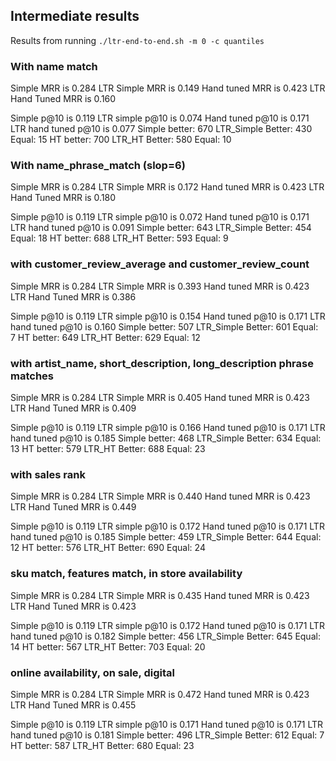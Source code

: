 
## Intermediate results

Results from running `./ltr-end-to-end.sh -m 0 -c quantiles`

### With name match

Simple MRR is 0.284
LTR Simple MRR is 0.149
Hand tuned MRR is 0.423
LTR Hand Tuned MRR is 0.160

Simple p@10 is 0.119
LTR simple p@10 is 0.074
Hand tuned p@10 is 0.171
LTR hand tuned p@10 is 0.077
Simple better: 670      LTR_Simple Better: 430  Equal: 15
HT better: 700  LTR_HT Better: 580      Equal: 10

### With name_phrase_match (slop=6)

Simple MRR is 0.284
LTR Simple MRR is 0.172
Hand tuned MRR is 0.423
LTR Hand Tuned MRR is 0.180

Simple p@10 is 0.119
LTR simple p@10 is 0.072
Hand tuned p@10 is 0.171
LTR hand tuned p@10 is 0.091
Simple better: 643      LTR_Simple Better: 454  Equal: 18
HT better: 688  LTR_HT Better: 593      Equal: 9

### with customer_review_average and customer_review_count

Simple MRR is 0.284
LTR Simple MRR is 0.393
Hand tuned MRR is 0.423
LTR Hand Tuned MRR is 0.386

Simple p@10 is 0.119
LTR simple p@10 is 0.154
Hand tuned p@10 is 0.171
LTR hand tuned p@10 is 0.160
Simple better: 507      LTR_Simple Better: 601  Equal: 7
HT better: 649  LTR_HT Better: 629      Equal: 12

### with artist_name, short_description, long_description phrase matches

Simple MRR is 0.284
LTR Simple MRR is 0.405
Hand tuned MRR is 0.423
LTR Hand Tuned MRR is 0.409

Simple p@10 is 0.119
LTR simple p@10 is 0.166
Hand tuned p@10 is 0.171
LTR hand tuned p@10 is 0.185
Simple better: 468      LTR_Simple Better: 634  Equal: 13
HT better: 579  LTR_HT Better: 688      Equal: 23

### with sales rank 

Simple MRR is 0.284
LTR Simple MRR is 0.440
Hand tuned MRR is 0.423
LTR Hand Tuned MRR is 0.449

Simple p@10 is 0.119
LTR simple p@10 is 0.172
Hand tuned p@10 is 0.171
LTR hand tuned p@10 is 0.185
Simple better: 459      LTR_Simple Better: 644  Equal: 12
HT better: 576  LTR_HT Better: 690      Equal: 24

### sku match, features match, in store availability

Simple MRR is 0.284
LTR Simple MRR is 0.435
Hand tuned MRR is 0.423
LTR Hand Tuned MRR is 0.423

Simple p@10 is 0.119
LTR simple p@10 is 0.172
Hand tuned p@10 is 0.171
LTR hand tuned p@10 is 0.182
Simple better: 456      LTR_Simple Better: 645  Equal: 14
HT better: 567  LTR_HT Better: 703      Equal: 20

### online availability, on sale, digital

Simple MRR is 0.284
LTR Simple MRR is 0.472
Hand tuned MRR is 0.423
LTR Hand Tuned MRR is 0.455

Simple p@10 is 0.119
LTR simple p@10 is 0.171
Hand tuned p@10 is 0.171
LTR hand tuned p@10 is 0.181
Simple better: 496      LTR_Simple Better: 612  Equal: 7
HT better: 587  LTR_HT Better: 680      Equal: 23